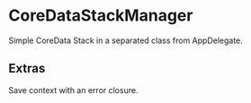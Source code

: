 # CoreDataStackManager
Simple CoreData Stack in a separated class from AppDelegate.

Extras
------------
Save context with an error closure.
